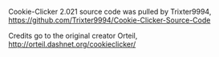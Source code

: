 Cookie-Clicker 2.021 source code was pulled by Trixter9994, https://github.com/Trixter9994/Cookie-Clicker-Source-Code

Credits go to the original creator Orteil, http://orteil.dashnet.org/cookieclicker/
